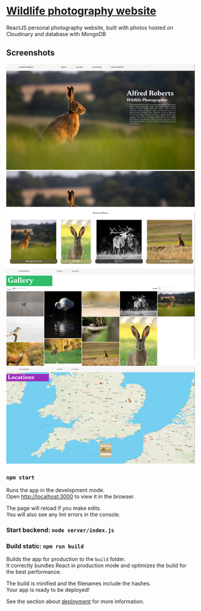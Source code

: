 # [Wildlife photography website](https://alfredroberts.netlify.app/)

ReactJS personal photography website, built with photos hosted on Cloudinary and
database with MongoDB

## Screenshots

![](docs/picture1.png)
![](docs/picture2.png)
![](docs/picture3.png)
![](docs/picture4.png)


### `npm start`

Runs the app in the development mode.\
Open [http://localhost:3000](http://localhost:3000) to view it in the browser.

The page will reload if you make edits.\
You will also see any lint errors in the console.

### Start backend: `node server/index.js`


### Build static: `npm run build`

Builds the app for production to the `build` folder.\
It correctly bundles React in production mode and optimizes the build for the best performance.

The build is minified and the filenames include the hashes.\
Your app is ready to be deployed!

See the section about [deployment](https://facebook.github.io/create-react-app/docs/deployment) for more information.